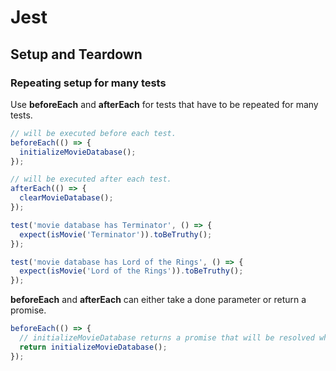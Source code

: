 # Jest

## Setup and Teardown

### Repeating setup for many tests

Use **beforeEach** and **afterEach** for tests that have to be repeated for many tests.

```javascript
// will be executed before each test.
beforeEach(() => {
  initializeMovieDatabase();
});

// will be executed after each test.
afterEach(() => {
  clearMovieDatabase();
});

test('movie database has Terminator', () => {
  expect(isMovie('Terminator')).toBeTruthy();
});

test('movie database has Lord of the Rings', () => {
  expect(isMovie('Lord of the Rings')).toBeTruthy();
});
```
**beforeEach** and **afterEach** can either take a done parameter or return a promise.

```javascript
beforeEach(() => {
  // initializeMovieDatabase returns a promise that will be resolved when the database is initialized.
  return initializeMovieDatabase();
});
```
